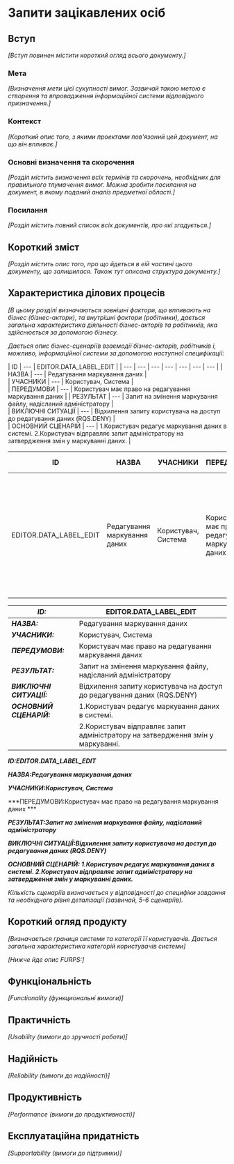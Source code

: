 # Запити зацікавлених осіб

## Вступ

*[Вступ повинен містити короткий огляд всього документу.]*

### Мета

*[Визначення мети цієї сукупності вимог. Зазвичай такою метою є створення та впровадження 
 інформаційної системи відповідного призначення.]*

### Контекст

*[Короткий опис того, з якими проектами пов'язаний цей документ, на що він впливає.]*


### Основні визначення та скорочення

*[Розділ містить визначення всіх термінів та скорочень, необхідних для правильного
тлумачення вимог. Можна зробити посилання на документ, в якому поданий аналіз предметної області.]*


### Посилання

*[Розділ містить повний список всіх документів, про які згадується.]*


## Короткий зміст

*[Розділ містить опис того, про що йдеться в еій частині цього документу, що залишилася. 
Також тут описана структура документу.]*

## Характеристика ділових процесів

*[В цьому розділі визначаються зовнішні фактори, що впливають на бізнес (бізнес-актори), 
та внутрішні фактори (робітники), дається загальна характеристика діяльності бізнес-акторів 
та робітників, яка здійснюється за допомогою бізнесу.*

*Дається опис бізнес-сценаріїв взаємодії бізнес-акторів, робітників і, можливо, інформаційної системи за допомогою наступної
специфікації:*

| ID       |   --- |  EDITOR.DATA_LABEL_EDIT  | | ---      | ---       |  ---       | ---       | ---       | ---       | ---       |
| НАЗВА |  ---      | Редагування маркування даних |  
| УЧАСНИКИ |  ---      |  Користувач, Система |  
| ПЕРЕДУМОВИ | ---      |  Користувач має право на редагування маркування даних  | 
| РЕЗУЛЬТАТ | ---      | Запит на змінення маркування файлу, надісланий адміністратору |  
| ВИКЛЮЧНІ СИТУАЦІЇ | ---      | Відхилення запиту користувача на доступ до редагування даних (RQS.DENY) |  
| ОСНОВНИЙ СЦЕНАРІЙ | ---      | 1.Користувач редагує маркування даних в системі. 2.Користувач відправляє запит адміністратору на затвердження змін у маркуванні даних. |  

| ID   | НАЗВА | УЧАСНИКИ |ПЕРЕДУМОВИ  | РЕЗУЛЬТАТ | ВИКЛЮЧНІ СИТУАЦІЇ | ОСНОВНИЙ СЦЕНАРІЙ | 
| ---      | ---       |  ---       | ---       | ---       | ---       | ---       |
| EDITOR.DATA_LABEL_EDIT |  Редагування маркування даних    | Користувач, Система | Користувач має право на редагування маркування даних | Запит на змінення маркування файлу, надісланий адміністратору | Відхилення запиту користувача на доступ до редагування даних (RQS.DENY) | 1.Користувач редагує маркування даних в системі. 2.Користувач відправляє запит адміністратору на затвердження змін у маркуванні даних.  | 


| **_ID:_**                | EDITOR.DATA_LABEL_EDIT                                                         |
| ------------------------ | ------------------------------------------------------------------------------ |
| **_НАЗВА:_**             |  Редагування маркування даних                                                  |
| **_УЧАСНИКИ:_**          | Користувач, Система                                                            |
| **_ПЕРЕДУМОВИ:_**        | Користувач має право на редагування маркування даних                           |
| **_РЕЗУЛЬТАТ:_**         | Запит на змінення маркування файлу, надісланий адміністратору                  |
| **_ВИКЛЮЧНІ СИТУАЦІЇ:_** | Відхилення запиту користувача на доступ до редагування даних (RQS.DENY)        |
| **_ОСНОВНИЙ СЦЕНАРІЙ:_** | 1.Користувач редагує маркування даних в системі.                               |
|                          | 2.Користувач відправляє запит адміністратору на затвердження змін у маркуванні.|


***ID:EDITOR.DATA_LABEL_EDIT***
    
***НАЗВА:Редагування маркування даних***
    
***УЧАСНИКИ:Користувач, Система***

***ПЕРЕДУМОВИ:Користувач має право на редагування маркування даних ***

***РЕЗУЛЬТАТ:Запит на змінення маркування файлу, надісланий адміністратору***

***ВИКЛЮЧНІ СИТУАЦІЇ:Відхилення запиту користувача на доступ до редагування даних (RQS.DENY)***

***ОСНОВНИЙ СЦЕНАРІЙ:
1.Користувач редагує маркування даних в системі.
2.Користувач відправляє запит адміністратору на затвердження змін у маркуванні даних.***

*Кількість сценаріїв визначається у відповідності до специфіки завдання та необхідного 
рівня деталізації (зазвичай, 5-6 сценаріїв).*

## Короткий огляд продукту

*[Визначається границя системи та категорії її користувачів. Дається загальна характеристика категорій користувачів
системи]*

*[Нижче йде опис FURPS:]*


## Функціональність

*[Functionality (функциональні вимоги)]*

## Практичність

*[Usability (вимоги до зручності роботи)]*

## Надійність

*[Reliability (вимоги до надійності)]*

## Продуктивність

*[Performance (вимоги до продуктивності)]*

## Експлуатаційна придатність

*[Supportability (вимоги до підтримки)]*
